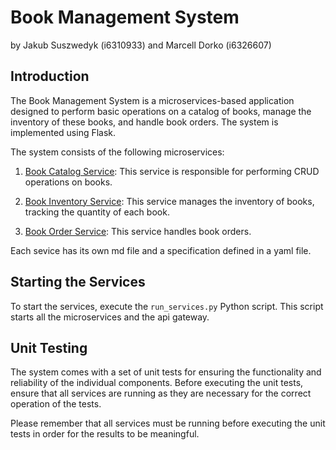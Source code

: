 # Book Management System

by Jakub Suszwedyk (i6310933) and Marcell Dorko (i6326607)

## Introduction

The Book Management System is a microservices-based application designed to perform basic operations on a catalog of books, manage the inventory of these books, and handle book orders. The system is implemented using Flask.

The system consists of the following microservices:

1. [Book Catalog Service](book_management_system/catalog_service/catalog_specification.md): This service is responsible
   for performing CRUD operations on books.

2. [Book Inventory Service](book_management_system/inventory_service/inventory_specification.md): This service manages
   the inventory of books, tracking the  quantity of each book.

3. [Book Order Service](book_management_system/order_service/order_specification.md): This service handles book orders.

Each sevice has its own md file and a specification defined in a yaml file.

## Starting the Services

To start the services, execute the `run_services.py` Python script. This script starts all the microservices and the api gateway.

## Unit Testing

The system comes with a set of unit tests for ensuring the functionality and reliability of the individual components.
Before executing the unit tests, ensure that all services are running as they are necessary for the correct operation of
the tests.

Please remember that all services must be running before executing the unit tests in order for the results to be meaningful.
